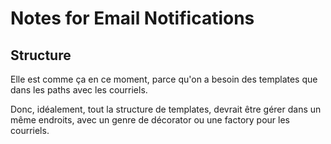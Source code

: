 # Notes for Email Notifications

## Structure
Elle est comme ça en ce moment, parce qu'on a besoin des templates que dans les paths avec les courriels.

Donc, idéalement, tout la structure de templates, devrait être gérer dans un même endroits, avec un genre de décorator ou une factory pour les courriels.
